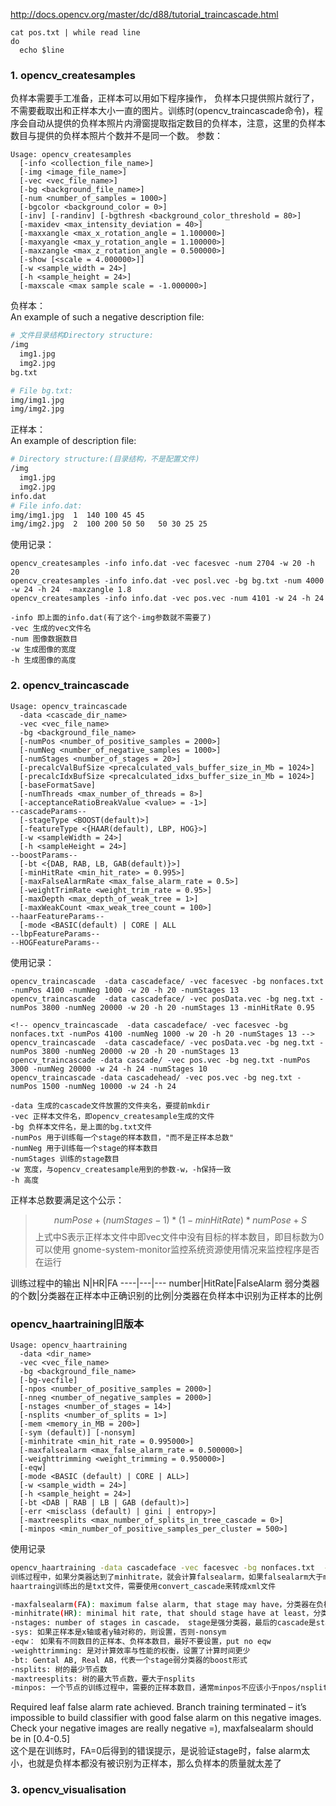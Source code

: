 http://docs.opencv.org/master/dc/d88/tutorial_traincascade.html

```shell
cat pos.txt | while read line 
do 
  echo $line 
```

### 1. opencv_createsamples  
负样本需要手工准备，正样本可以用如下程序操作，
负样本只提供照片就行了，不需要截取出和正样本大小一直的图片。训练时(opencv_traincascade命令)，程序会自动从提供的负样本照片内滑窗提取指定数目的负样本，注意，这里的负样本数目与提供的负样本照片个数并不是同一个数。
参数：
```
Usage: opencv_createsamples
  [-info <collection_file_name>]
  [-img <image_file_name>]
  [-vec <vec_file_name>]
  [-bg <background_file_name>]
  [-num <number_of_samples = 1000>]
  [-bgcolor <background_color = 0>]
  [-inv] [-randinv] [-bgthresh <background_color_threshold = 80>]
  [-maxidev <max_intensity_deviation = 40>]
  [-maxxangle <max_x_rotation_angle = 1.100000>]
  [-maxyangle <max_y_rotation_angle = 1.100000>]
  [-maxzangle <max_z_rotation_angle = 0.500000>]
  [-show [<scale = 4.000000>]]
  [-w <sample_width = 24>]
  [-h <sample_height = 24>]
  [-maxscale <max sample scale = -1.000000>]
```

负样本：  
An example of such a negative description file:
```sh
# 文件目录结构Directory structure:
/img
  img1.jpg
  img2.jpg
bg.txt

# File bg.txt:
img/img1.jpg
img/img2.jpg
```

正样本：  
An example of description file:
```sh
# Directory structure:(目录结构，不是配置文件)
/img
  img1.jpg
  img2.jpg
info.dat
# File info.dat:
img/img1.jpg  1  140 100 45 45
img/img2.jpg  2  100 200 50 50   50 30 25 25
```

使用记录：
```
opencv_createsamples -info info.dat -vec facesvec -num 2704 -w 20 -h 20  
opencv_createsamples -info info.dat -vec posl.vec -bg bg.txt -num 4000 -w 24 -h 24  -maxzangle 1.8
opencv_createsamples -info info.dat -vec pos.vec -num 4101 -w 24 -h 24  

-info 即上面的info.dat(有了这个-img参数就不需要了) 
-vec 生成的vec文件名  
-num 图像数据数目    
-w 生成图像的宽度  
-h 生成图像的高度  
```

### 2. opencv_traincascade
```
Usage: opencv_traincascade
  -data <cascade_dir_name>
  -vec <vec_file_name>
  -bg <background_file_name>
  [-numPos <number_of_positive_samples = 2000>]
  [-numNeg <number_of_negative_samples = 1000>]
  [-numStages <number_of_stages = 20>]
  [-precalcValBufSize <precalculated_vals_buffer_size_in_Mb = 1024>]
  [-precalcIdxBufSize <precalculated_idxs_buffer_size_in_Mb = 1024>]
  [-baseFormatSave]
  [-numThreads <max_number_of_threads = 8>]
  [-acceptanceRatioBreakValue <value> = -1>]
--cascadeParams--
  [-stageType <BOOST(default)>]
  [-featureType <{HAAR(default), LBP, HOG}>]
  [-w <sampleWidth = 24>]
  [-h <sampleHeight = 24>]
--boostParams--
  [-bt <{DAB, RAB, LB, GAB(default)}>]
  [-minHitRate <min_hit_rate> = 0.995>]
  [-maxFalseAlarmRate <max_false_alarm_rate = 0.5>]
  [-weightTrimRate <weight_trim_rate = 0.95>]
  [-maxDepth <max_depth_of_weak_tree = 1>]
  [-maxWeakCount <max_weak_tree_count = 100>]
--haarFeatureParams--
  [-mode <BASIC(default) | CORE | ALL
--lbpFeatureParams--
--HOGFeatureParams--
```

使用记录：
```
opencv_traincascade  -data cascadeface/ -vec facesvec -bg nonfaces.txt -numPos 4100 -numNeg 1000 -w 20 -h 20 -numStages 13
opencv_traincascade  -data cascadeface/ -vec posData.vec -bg neg.txt -numPos 3800 -numNeg 20000 -w 20 -h 20 -numStages 13 -minHitRate 0.95

<!-- opencv_traincascade  -data cascadeface/ -vec facesvec -bg nonfaces.txt -numPos 4100 -numNeg 1000 -w 20 -h 20 -numStages 13 -->
opencv_traincascade  -data cascadeface/ -vec posData.vec -bg neg.txt -numPos 3800 -numNeg 20000 -w 20 -h 20 -numStages 13 
opencv_traincascade -data cascade/ -vec pos.vec -bg neg.txt -numPos 3000 -numNeg 20000 -w 24 -h 24 -numStages 10
opencv_traincascade -data cascadehead/ -vec pos.vec -bg neg.txt -numPos 1500 -numNeg 10000 -w 24 -h 24 

-data 生成的cascade文件放置的文件夹名，要提前mkdir
-vec 正样本文件名，即opencv_createsample生成的文件
-bg 负样本文件名，是上面的bg.txt文件
-numPos 用于训练每一个stage的样本数目，"而不是正样本总数"
-numNeg 用于训练每一个stage的样本数目
-numStages 训练的stage数目
-w 宽度，与opencv_createsample用到的参数-w，-h保持一致
-h 高度
```
正样本总数要满足这个公示：
> $$numPose + (numStages - 1) * (1 - minHitRate) * numPose + S$$
上式中S表示正样本文件中即vec文件中没有目标的样本数目，即目标数为0   
可以使用 gnome-system-monitor监控系统资源使用情况来监控程序是否在运行

训练过程中的输出
N|HR|FA
----|---|---
number|HitRate|FalseAlarm
弱分类器的个数|分类器在正样本中正确识别的比例|分类器在负样本中识别为正样本的比例

### opencv_haartraining旧版本
```
Usage: opencv_haartraining
  -data <dir_name>
  -vec <vec_file_name>
  -bg <background_file_name>
  [-bg-vecfile]
  [-npos <number_of_positive_samples = 2000>]
  [-nneg <number_of_negative_samples = 2000>]
  [-nstages <number_of_stages = 14>]
  [-nsplits <number_of_splits = 1>]
  [-mem <memory_in_MB = 200>]
  [-sym (default)] [-nonsym]
  [-minhitrate <min_hit_rate = 0.995000>]
  [-maxfalsealarm <max_false_alarm_rate = 0.500000>]
  [-weighttrimming <weight_trimming = 0.950000>]
  [-eqw]
  [-mode <BASIC (default) | CORE | ALL>]
  [-w <sample_width = 24>]
  [-h <sample_height = 24>]
  [-bt <DAB | RAB | LB | GAB (default)>]
  [-err <misclass (default) | gini | entropy>]
  [-maxtreesplits <max_number_of_splits_in_tree_cascade = 0>]
  [-minpos <min_number_of_positive_samples_per_cluster = 500>]
```

使用记录
```sh
opencv_haartraining -data cascadeface -vec facesvec -bg nonfaces.txt  -w 20 -h 20   
训练过程中，如果分类器达到了minhitrate，就会计算falsealarm，如果falsealarm大于maxfalsealarm，系统就会拒绝这个分类器，继续训练下一个
haartraing训练出的是txt文件，需要使用convert_cascade来转成xml文件

-maxfalsealarm(FA): maximum false alarm, that stage may have，分类器在负样本中识别为正样本的比例
-minhitrate(HR): minimal hit rate, that should stage have at least，分类器在正样本中至少正确识别的比例
-nstages: number of stages in cascade， stage是强分类器，最后的cascade是stage的级联
-sys: 如果正样本是x轴或者y轴对称的，则设置，否则-nonsym
-eqw： 如果有不同数目的正样本、负样本数目，最好不要设置，put no eqw
-weighttrimming: 是对计算效率与性能的权衡，设置了计算时间更少
-bt: Gental AB, Real AB，代表一个stage弱分类器的boost形式
-nsplits: 树的最少节点数
-maxtreesplits: 树的最大节点数，要大于nsplits
-minpos: 一个节点的训练过程中，需要的正样本数目，通常minpos不应该小于npos/nsplits
```
Required leaf false alarm rate achieved. Branch training terminated – it’s impossible to build classifier with good false alarm on this negative images. Check your negative images are really negative =),  maxfalsealarm should be in [0.4-0.5]   
这个是在训练时，FA=0后得到的错误提示，是说验证stage时，false alarm太小，也就是负样本都没有被识别为正样本，那么负样本的质量就太差了
### 3. opencv_visualisation
